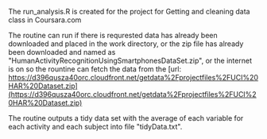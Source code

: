 The run_analysis.R is created for the project for Getting and cleaning data class in Coursara.com 

The routine can run if there is requrested data has already been downloaded and placed in the work directory, or the zip file has already been downloaded and named as "HumanActivityRecognitionUsingSmartphonesDataSet.zip", or the internet is on so the rountine can fetch the data from the [url: https://d396qusza40orc.cloudfront.net/getdata%2Fprojectfiles%2FUCI%20HAR%20Dataset.zip](https://d396qusza40orc.cloudfront.net/getdata%2Fprojectfiles%2FUCI%20HAR%20Dataset.zip)

The routine outputs a tidy data set with the average of each variable for each activity and each subject into file "tidyData.txt".  